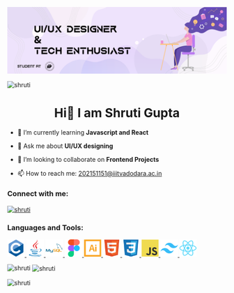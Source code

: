 ![Shruti Gupta Banner img](./ShrutiBanner.png)

<p align="left"> <img src="https://komarev.com/ghpvc/?username=shrutiiigupta&label=Profile%20views&color=0e75b6&style=flat" alt="shruti" /> </p>

<h1 align="center">Hi👋 I am Shruti Gupta</h1>
<!-- <h3 align="center"> UI/UX Designer and Tech Enthusiast</h3> -->

- 🌱 I’m currently learning **Javascript and React** 

- 💬 Ask me about **UI/UX designing**

- 👯 I’m looking to collaborate on **Frontend Projects**

- 📫 How to reach me: 202151151@iiitvadodara.ac.in

<h3 align="left">Connect with me:</h3>
<p align="left">
<a href="https://www.linkedin.com/in/shrutigupta0806/" target="blank"><img align="center" src="https://raw.githubusercontent.com/rahuldkjain/github-profile-readme-generator/master/src/images/icons/Social/linked-in-alt.svg" alt="shruti" height="30" width="40" /></a>
</p>

<h3 align="left">Languages and Tools:</h3>
<p align="left"> <a href="https://www.cprogramming.com/" target="_blank" rel="noreferrer"> <img src="https://raw.githubusercontent.com/devicons/devicon/master/icons/c/c-original.svg" alt="c" width="40" height="40"/> </a> <a href="https://www.java.com" target="_blank" rel="noreferrer"> <img src="https://raw.githubusercontent.com/devicons/devicon/master/icons/java/java-original.svg" alt="java" width="40" height="40"/> </a> <a href="https://www.mysql.com/" target="_blank" rel="noreferrer"> <img src="https://raw.githubusercontent.com/devicons/devicon/master/icons/mysql/mysql-original-wordmark.svg" alt="mysql" width="40" height="40"/> </a> <a href="https://www.figma.com/" target="_blank" rel="noreferrer"> <img src="https://github.com/devicons/devicon/blob/master/icons/figma/figma-original.svg" alt="figma" width="40" height="40"/> </a>  <a href="https://www.adobe.com/in/products/illustrator.html" target="_blank" rel="noreferrer"> <img src="https://github.com/devicons/devicon/blob/master/icons/illustrator/illustrator-line.svg" alt="illus" width="40" height="40"/> </a> <a href="https://www.w3schools.com/html/" target="_blank" rel="noreferrer"> <img src="https://github.com/devicons/devicon/blob/master/icons/html5/html5-original.svg" alt="illus" width="40" height="40"/> </a> <a href="https://www.w3schools.com/css/" target="_blank" rel="noreferrer"> <img src="https://github.com/devicons/devicon/blob/master/icons/css3/css3-original.svg" alt="illus" width="40" height="40"/> </a> <a href="https://www.w3schools.com/css/" target="_blank" rel="noreferrer"> <img src="https://github.com/devicons/devicon/blob/master/icons/javascript/javascript-original.svg" alt="illus" width="40" height="40"/> </a> <a href="https://tailwindcss.com/" target="_blank" rel="noreferrer"> <img src="https://github.com/devicons/devicon/blob/master/icons/tailwindcss/tailwindcss-plain.svg" alt="illus" width="40" height="40"/> </a> <a href="https://www.w3schools.com/css/" target="_blank" rel="noreferrer"> <img src="https://github.com/devicons/devicon/blob/master/icons/react/react-original.svg" alt="illus" width="40" height="40"/> </a> </p>

<p><img align="left" src="https://github-readme-stats.vercel.app/api/top-langs?username=shrutiiigupta&theme=tokyonight&show_icons=true&locale=en&layout=compact" alt="shruti" /></p>

<p>&nbsp;<img align="center" src="https://github-readme-stats.vercel.app/api?username=shrutiiigupta&theme=tokyonight&show_icons=true&locale=en" alt="shruti" /></p>

<p><img align="center" src="https://github-readme-streak-stats.herokuapp.com/?user=shrutiiigupta&theme=tokyonight&" alt="shruti" /></p>

<!--
**shrutiiigupta/shrutiiigupta** is a ✨ _special_ ✨ repository because its `README.md` (this file) appears on your GitHub profile.

Here are some ideas to get you started:

- 🔭 I’m currently working on ...
- 🌱 I’m currently learning ...
- 👯 I’m looking to collaborate on ...
- 🤔 I’m looking for help with ...
- 💬 Ask me about ...
- 📫 How to reach me: ...
- 😄 Pronouns: ...
- ⚡ Fun fact: ...
-->
